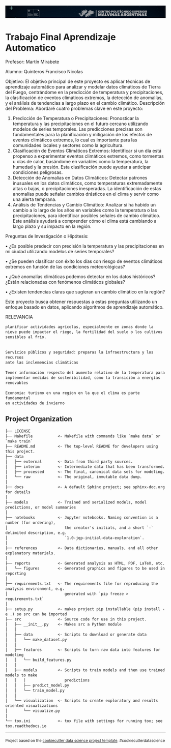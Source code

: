 ![Texto alternativo](docs/logo.jpg)


Trabajo Final Aprendizaje Automatico
==============================

Profesor:
Martín Mirabete

Alumno:
Quinteros Francisco Nicolas

Objetivo:
El objetivo principal de este proyecto es aplicar técnicas de aprendizaje automático para
analizar y modelar datos climáticos de Tierra del Fuego, centrándome en la predicción de
temperatura y precipitaciones, la clasificación de eventos climáticos extremos, la detección de
anomalías, y el análisis de tendencias a largo plazo en el cambio climático.
Descripción del Problema:
Abordaré cuatro problemas clave en este proyecto:
1. Predicción de Temperatura o Precipitaciones: Pronosticar la temperatura y las
precipitaciones en el futuro cercano utilizando modelos de series temporales. Las
predicciones precisas son fundamentales para la planificación y mitigación de los
efectos de eventos climáticos extremos, lo cual es importante para las comunidades
locales y sectores como la agricultura.
2. Clasificación de Eventos Climáticos Extremos: Identificar si un día está propenso a
experimentar eventos climáticos extremos, como tormentas u olas de calor,
basándome en variables como la temperatura, la humedad y la presión. Esta
clasificación puede ayudar a anticipar condiciones peligrosas.
3. Detección de Anomalías en Datos Climáticos: Detectar patrones inusuales en los datos
climáticos, como temperaturas extremadamente altas o bajas, o precipitaciones
inesperadas. La identificación de estas anomalías puede señalar cambios drásticos en
el clima y servir como una alerta temprana.
4. Análisis de Tendencias y Cambio Climático: Analizar si ha habido un cambio a lo largo
de los años en variables como la temperatura o las precipitaciones, para identificar
posibles señales de cambio climático. Este análisis ayudará a comprender cómo el
clima está cambiando a largo plazo y su impacto en la región.

Preguntas de Investigación o Hipótesis:

• ¿Es posible predecir con precisión la temperatura y las precipitaciones en mi ciudad
utilizando modelos de series temporales?

• ¿Se pueden clasificar con éxito los días con riesgo de eventos climáticos extremos en
función de las condiciones meteorológicas?

• ¿Qué anomalías climáticas podemos detectar en los datos históricos? ¿Están
relacionadas con fenómenos climáticos globales?

• ¿Existen tendencias claras que sugieran un cambio climático en la región?

Este proyecto busca obtener respuestas a estas preguntas utilizando un enfoque basado en
datos, aplicando algoritmos de aprendizaje automático.


RELEVANCIA


    planificar actividades agrícolas, especialmente en zonas donde la nieve puede impactar el riego, la fertilidad del suelo o los cultivos sensibles al frío.


    Servicios públicos y seguridad: preparas la infraestructura y los recursos 
    ante las inclemencias climáticas

    Tener información respecto del aumento relativo de la temperatura para implementar medidas de sostenibilidad, como la transición a energías renovables

    Economia: turismo en una region en la que el clima es parte fundamental
    en actividades de invierno


Project Organization
------------

    ├── LICENSE
    ├── Makefile           <- Makefile with commands like `make data` or `make train`
    ├── README.md          <- The top-level README for developers using this project.
    ├── data
    │   ├── external       <- Data from third party sources.
    │   ├── interim        <- Intermediate data that has been transformed.
    │   ├── processed      <- The final, canonical data sets for modeling.
    │   └── raw            <- The original, immutable data dump.
    │
    ├── docs               <- A default Sphinx project; see sphinx-doc.org for details
    │
    ├── models             <- Trained and serialized models, model predictions, or model summaries
    │
    ├── notebooks          <- Jupyter notebooks. Naming convention is a number (for ordering),
    │                         the creator's initials, and a short `-` delimited description, e.g.
    │                         `1.0-jqp-initial-data-exploration`.
    │
    ├── references         <- Data dictionaries, manuals, and all other explanatory materials.
    │
    ├── reports            <- Generated analysis as HTML, PDF, LaTeX, etc.
    │   └── figures        <- Generated graphics and figures to be used in reporting
    │
    ├── requirements.txt   <- The requirements file for reproducing the analysis environment, e.g.
    │                         generated with `pip freeze > requirements.txt`
    │
    ├── setup.py           <- makes project pip installable (pip install -e .) so src can be imported
    ├── src                <- Source code for use in this project.
    │   ├── __init__.py    <- Makes src a Python module
    │   │
    │   ├── data           <- Scripts to download or generate data
    │   │   └── make_dataset.py
    │   │
    │   ├── features       <- Scripts to turn raw data into features for modeling
    │   │   └── build_features.py
    │   │
    │   ├── models         <- Scripts to train models and then use trained models to make
    │   │   │                 predictions
    │   │   ├── predict_model.py
    │   │   └── train_model.py
    │   │
    │   └── visualization  <- Scripts to create exploratory and results oriented visualizations
    │       └── visualize.py
    │
    └── tox.ini            <- tox file with settings for running tox; see tox.readthedocs.io


--------

<p><small>Project based on the <a target="_blank" href="https://drivendata.github.io/cookiecutter-data-science/">cookiecutter data science project template</a>. #cookiecutterdatascience</small></p>
